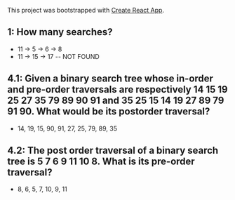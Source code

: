 This project was bootstrapped with [Create React App](https://github.com/facebook/create-react-app).

## 1: How many searches?

- 11 -> 5 -> 6 -> 8
- 11 -> 15 -> 17 -- NOT FOUND

## 4.1: Given a binary search tree whose in-order and pre-order traversals are respectively 14 15 19 25 27 35 79 89 90 91 and 35 25 15 14 19 27 89 79 91 90. What would be its postorder traversal?

- 14, 19, 15, 90, 91, 27, 25, 79, 89, 35

## 4.2: The post order traversal of a binary search tree is 5 7 6 9 11 10 8. What is its pre-order traversal?

- 8, 6, 5, 7, 10, 9, 11
